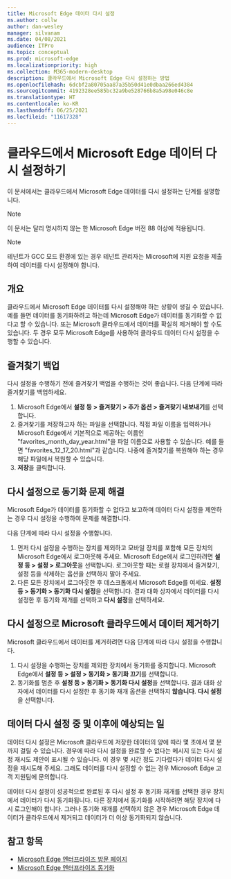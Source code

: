 ```yaml
---
title: Microsoft Edge 데이터 다시 설정
ms.author: collw
author: dan-wesley
manager: silvanam
ms.date: 04/08/2021
audience: ITPro
ms.topic: conceptual
ms.prod: microsoft-edge
ms.localizationpriority: high
ms.collection: M365-modern-desktop
description: 클라우드에서 Microsoft Edge 다시 설정하는 방법
ms.openlocfilehash: 6dcbf2a80705aa87a35b50d41e0dbaa266ed4384
ms.sourcegitcommit: 4192328ee585bc32a9be528766b8a5a98e046c8e
ms.translationtype: HT
ms.contentlocale: ko-KR
ms.lasthandoff: 06/25/2021
ms.locfileid: "11617328"
---
```

# <a name="reset-microsoft-edge-data-in-the-cloud"></a>클라우드에서 Microsoft Edge 데이터 다시 설정하기

이 문서에서는 클라우드에서 Microsoft Edge 데이터를 다시 설정하는 단계를 설명합니다.

> [!NOTE]
> 이 문서는 달리 명시하지 않는 한 Microsoft Edge 버전 88 이상에 적용됩니다.

> [!NOTE]
> 테넌트가 GCC 모드 환경에 있는 경우 테넌트 관리자는 Microsoft에 지원 요청을 제출하여 데이터를 다시 설정해야 합니다.

## <a name="overview"></a>개요

클라우드에서 Microsoft Edge 데이터를 다시 설정해야 하는 상황이 생길 수 있습니다. 예를 들면 데이터를 동기화하려고 하는데 Microsoft Edge가 데이터를 동기화할 수 없다고 할 수 있습니다. 또는 Microsoft 클라우드에서 데이터를 확실히 제거해야 할 수도 있습니다. 두 경우 모두 Microsoft Edge를 사용하여 클라우드 데이터 다시 설정을 수행할 수 있습니다.

## <a name="back-up-your-favorites"></a>즐겨찾기 백업

다시 설정을 수행하기 전에 즐겨찾기 백업을 수행하는 것이 좋습니다. 다음 단계에 따라 즐겨찾기를 백업하세요.

1. Microsoft Edge에서 **설정 등 > 즐겨찾기 > 추가 옵션 > 즐겨찾기 내보내기**를 선택합니다.
2. 즐겨찾기를 저장하고자 하는 파일을 선택합니다. 직접 파일 이름을 입력하거나 Microsoft Edge에서 기본적으로 제공하는 이름인 "favorites_month_day_year.html"을 파일 이름으로 사용할 수 있습니다. 예를 들면 "favorites_12_17_20.html"과 같습니다. 나중에 즐겨찾기를 복원해야 하는 경우 해당 파일에서 복원할 수 있습니다.
3. **저장**을 클릭합니다.

## <a name="perform-a-reset-to-fix-a-synchronization-problem"></a>다시 설정으로 동기화 문제 해결

Microsoft Edge가 데이터를 동기화할 수 없다고 보고하며 데이터 다시 설정을 제안하는 경우 다시 설정을 수행하여 문제를 해결합니다.

다음 단계에 따라 다시 설정을 수행합니다.

1. 먼저 다시 설정을 수행하는 장치를 제외하고 모바일 장치를 포함해 모든 장치의 Microsoft Edge에서 로그아웃해 주세요. Microsoft Edge에서 로그인하려면 **설정 등 > 설정 > 로그아웃**을 선택합니다. 로그아웃할 때는 로컬 장치에서 즐겨찾기, 설정 등을 삭제하는 옵션을 선택하지 말아 주세요.
2. 다른 모든 장치에서 로그아웃한 후 데스크톱에서 Microsoft Edge를 여세요. **설정 등 > 동기화 > 동기화 다시 설정**을 선택합니다. 결과 대화 상자에서 데이터를 다시 설정한 후 동기화 재개를 선택하고 **다시 설정**을 선택하세요.

## <a name="perform-a-reset-to-remove-your-data-from-microsofts-cloud"></a>다시 설정으로 Microsoft 클라우드에서 데이터 제거하기

Microsoft 클라우드에서 데이터를 제거하려면 다음 단계에 따라 다시 설정을 수행합니다.

1. 다시 설정을 수행하는 장치를 제외한 장치에서 동기화를 중지합니다.  Microsoft Edge에서 **설정 등 > 설정 > 동기화 > 동기화 끄기**를 선택합니다.  
2. 동기화를 멈춘 후 **설정 등 > 동기화 > 동기화 다시 설정**을 선택합니다. 결과 대화 상자에서 데이터를 다시 설정한 후 동기화 재개 옵션을 선택하지 **않습니다**. **다시 설정**을 선택합니다.

## <a name="what-to-expect-during-and-after-a-data-reset"></a>데이터 다시 설정 중 및 이후에 예상되는 일

데이터 다시 설정은 Microsoft 클라우드에 저장한 데이터의 양에 따라 몇 초에서 몇 분까지 걸릴 수 있습니다. 경우에 따라 다시 설정을 완료할 수 없다는 메시지 또는 다시 설정 재시도 제안이 표시될 수 있습니다. 이 경우 몇 시간 정도 기다렸다가 데이터 다시 설정을 재시도해 주세요. 그래도 데이터를 다시 설정할 수 없는 경우 Microsoft Edge 고객 지원팀에 문의합니다.

데이터 다시 설정이 성공적으로 완료된 후 다시 설정 후 동기화 재개를 선택한 경우 장치에서 데이터가 다시 동기화됩니다. 다른 장치에서 동기화를 시작하려면 해당 장치에 다시 로그인해야 합니다. 그러나 동기화 재개를 선택하지 않은 경우 Microsoft Edge 데이터가 클라우드에서 제거되고 데이터가 더 이상 동기화되지 않습니다.

## <a name="see-also"></a>참고 항목

- [Microsoft Edge 엔터프라이즈 방문 페이지](https://aka.ms/EdgeEnterprise)
- [Microsoft Edge 엔터프라이즈 동기화](microsoft-edge-enterprise-sync.md)